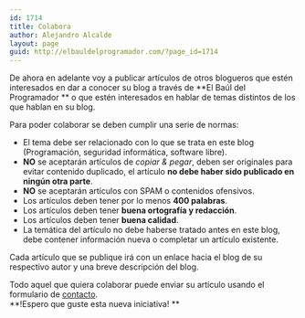 ```yaml
---
id: 1714
title: Colabora
author: Alejandro Alcalde
layout: page
guid: http://elbauldelprogramador.com/?page_id=1714
---
```

De ahora en adelante voy a publicar artículos de otros blogueros que estén interesados en dar a conocer su blog a través de **El Baúl del Programador ** o que estén interesados en hablar de temas distintos de los que hablan en su blog.

Para poder colaborar se deben cumplir una serie de normas:

  * El tema debe ser relacionado con lo que se trata en este blog (Programación, seguridad informática, software libre).
  * **NO** se aceptarán artículos de *copiar & pegar*, deben ser originales para evitar contenido duplicado, el artículo **no debe haber sido publicado en ningún otra parte**.
  * **NO** se aceptarán artículos con SPAM o contenidos ofensivos.
  * Los artículos deben tener por lo menos **400 palabras**.
  * Los artículos deben tener **buena ortografía y redacción**.
  * Los artículos deben tener **buena calidad**.
  * La temática del artículo no debe haberse tratado antes en este blog, debe contener información nueva o completar un artículo existente.

Cada artículo que se publique irá con un enlace hacia el blog de su respectivo autor y una breve descripción del blog.

Todo aquel que quiera colaborar puede enviar su artículo usando el formulario de [contacto][1].  
**!Espero que guste esta nueva iniciativa! **



 [1]: /contacto/